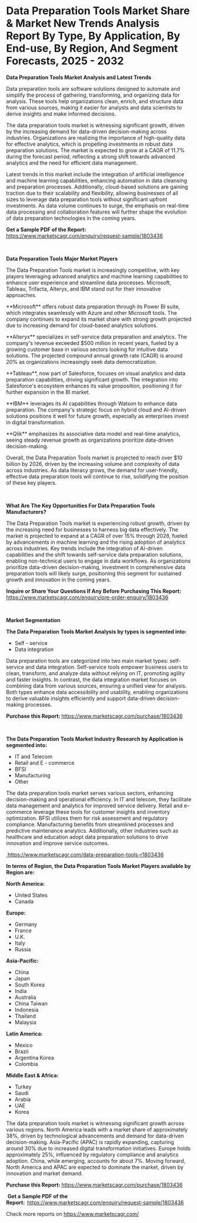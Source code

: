 <p><h1>Data Preparation Tools Market Share & Market New Trends Analysis Report By Type, By Application, By End-use, By Region, And Segment Forecasts, 2025 - 2032</h1></p><p><strong>Data Preparation Tools Market Analysis and Latest Trends</strong></p>
<p><p>Data preparation tools are software solutions designed to automate and simplify the process of gathering, transforming, and organizing data for analysis. These tools help organizations clean, enrich, and structure data from various sources, making it easier for analysts and data scientists to derive insights and make informed decisions. </p><p>The data preparation tools market is witnessing significant growth, driven by the increasing demand for data-driven decision-making across industries. Organizations are realizing the importance of high-quality data for effective analytics, which is propelling investments in robust data preparation solutions. The market is expected to grow at a CAGR of 11.7% during the forecast period, reflecting a strong shift towards advanced analytics and the need for efficient data management.</p><p>Latest trends in this market include the integration of artificial intelligence and machine learning capabilities, enhancing automation in data cleansing and preparation processes. Additionally, cloud-based solutions are gaining traction due to their scalability and flexibility, allowing businesses of all sizes to leverage data preparation tools without significant upfront investments. As data volume continues to surge, the emphasis on real-time data processing and collaboration features will further shape the evolution of data preparation technologies in the coming years.</p></p>
<p><strong>Get a Sample PDF of the Report:&nbsp;</strong> <a href="https://www.marketscagr.com/enquiry/request-sample/1803436?utm_campaign=2528&utm_medium=2&utm_source=Github&utm_content=ia&utm_term=09032025&utm_id=data-preparation-tools">https://www.marketscagr.com/enquiry/request-sample/1803436</a></p>
<p>&nbsp;</p>
<p><strong>Data Preparation Tools Major Market Players</strong></p>
<p><p>The Data Preparation Tools market is increasingly competitive, with key players leveraging advanced analytics and machine learning capabilities to enhance user experience and streamline data processes. Microsoft, Tableau, Trifacta, Alteryx, and IBM stand out for their innovative approaches.</p><p>**Microsoft** offers robust data preparation through its Power BI suite, which integrates seamlessly with Azure and other Microsoft tools. The company continues to expand its market share with strong growth projected due to increasing demand for cloud-based analytics solutions.</p><p>**Alteryx** specializes in self-service data preparation and analytics. The company's revenue exceeded $500 million in recent years, fueled by a growing customer base in various sectors looking for intuitive data solutions. The projected compound annual growth rate (CAGR) is around 20% as organizations increasingly seek data democratization.</p><p>**Tableau**, now part of Salesforce, focuses on visual analytics and data preparation capabilities, driving significant growth. The integration into Salesforce's ecosystem enhances its value proposition, positioning it for further expansion in the BI market.</p><p>**IBM** leverages its AI capabilities through Watson to enhance data preparation. The company's strategic focus on hybrid cloud and AI-driven solutions positions it well for future growth, especially as enterprises invest in digital transformation.</p><p>**Qlik** emphasizes its associative data model and real-time analytics, seeing steady revenue growth as organizations prioritize data-driven decision-making.</p><p>Overall, the Data Preparation Tools market is projected to reach over $10 billion by 2026, driven by the increasing volume and complexity of data across industries. As data literacy grows, the demand for user-friendly, effective data preparation tools will continue to rise, solidifying the position of these key players.</p></p>
<p>&nbsp;</p>
<p><strong>What Are The Key Opportunities For Data Preparation Tools Manufacturers?</strong></p>
<p><p>The Data Preparation Tools market is experiencing robust growth, driven by the increasing need for businesses to harness big data effectively. The market is projected to expand at a CAGR of over 15% through 2028, fueled by advancements in machine learning and the rising adoption of analytics across industries. Key trends include the integration of AI-driven capabilities and the shift towards self-service data preparation solutions, enabling non-technical users to engage in data workflows. As organizations prioritize data-driven decision-making, investment in comprehensive data preparation tools will likely surge, positioning this segment for sustained growth and innovation in the coming years.</p></p>
<p><strong>Inquire or Share Your Questions If Any Before Purchasing This Report:</strong> <a href="https://www.marketscagr.com/enquiry/pre-order-enquiry/1803436?utm_campaign=2528&utm_medium=2&utm_source=Github&utm_content=ia&utm_term=09032025&utm_id=data-preparation-tools">https://www.marketscagr.com/enquiry/pre-order-enquiry/1803436</a></p>
<p>&nbsp;</p>
<p><strong>Market Segmentation</strong></p>
<p><strong>The Data Preparation Tools Market Analysis by types is segmented into:</strong></p>
<p><ul><li>Self - service</li><li>Data integration</li></ul></p>
<p><p>Data preparation tools are categorized into two main market types: self-service and data integration. Self-service tools empower business users to clean, transform, and analyze data without relying on IT, promoting agility and faster insights. In contrast, the data integration market focuses on combining data from various sources, ensuring a unified view for analysis. Both types enhance data accessibility and usability, enabling organizations to derive valuable insights efficiently and support data-driven decision-making processes.</p></p>
<p><strong>Purchase this Report:&nbsp;</strong><a href="https://www.marketscagr.com/purchase/1803436?utm_campaign=2528&utm_medium=2&utm_source=Github&utm_content=ia&utm_term=09032025&utm_id=data-preparation-tools">https://www.marketscagr.com/purchase/1803436</a></p>
<p>&nbsp;</p>
<p><strong>The Data Preparation Tools Market Industry Research by Application is segmented into:</strong></p>
<p><ul><li>IT and Telecom</li><li>Retail and E - commerce</li><li>BFSI</li><li>Manufacturing</li><li>Other</li></ul></p>
<p><p>The data preparation tools market serves various sectors, enhancing decision-making and operational efficiency. In IT and telecom, they facilitate data management and analytics for improved service delivery. Retail and e-commerce leverage these tools for customer insights and inventory optimization. BFSI utilizes them for risk assessment and regulatory compliance. Manufacturing benefits from streamlined processes and predictive maintenance analytics. Additionally, other industries such as healthcare and education adopt data preparation solutions to drive innovation and improve service outcomes.</p></p>
<p><a href="https://www.marketscagr.com/data-preparation-tools-r1803436?utm_campaign=2528&utm_medium=2&utm_source=Github&utm_content=ia&utm_term=09032025&utm_id=data-preparation-tools">&nbsp;https://www.marketscagr.com/data-preparation-tools-r1803436</a></p>
<p><strong>In terms of Region, the Data Preparation Tools Market Players available by Region are:</strong></p>
<p>
    <p> <strong> North America: </strong>
        <ul>
            <li>United States</li>
            <li>Canada</li>
        </ul>
        </p> 
    <p> <strong> Europe: </strong>
        <ul>
            <li>Germany</li>
            <li>France</li>
            <li>U.K.</li>
            <li>Italy</li>
            <li>Russia</li>
        </ul>
        </p> 
    <p> <strong> Asia-Pacific: </strong>
        <ul>
            <li>China</li>
            <li>Japan</li>
            <li>South Korea</li>
            <li>India</li>
            <li>Australia</li>
            <li>China Taiwan</li>
            <li>Indonesia</li>
            <li>Thailand</li>
            <li>Malaysia</li>
        </ul>
        </p> 
    <p> <strong> Latin America: </strong>
        <ul>
            <li>Mexico</li>
            <li>Brazil</li>
            <li>Argentina Korea</li>
            <li>Colombia</li>
        </ul>
        </p> 
    <p> <strong> Middle East & Africa: </strong>
        <ul>
            <li>Turkey</li>
            <li>Saudi</li>
            <li>Arabia</li>
            <li>UAE</li>
            <li>Korea</li>
        </ul>
    </p>
    </p>
<p><p>The data preparation tools market is witnessing significant growth across various regions. North America leads with a market share of approximately 38%, driven by technological advancements and demand for data-driven decision-making. Asia-Pacific (APAC) is rapidly expanding, capturing around 30% due to increased digital transformation initiatives. Europe holds approximately 25%, influenced by regulatory compliance and analytics adoption. China, while emerging, accounts for about 7%. Moving forward, North America and APAC are expected to dominate the market, driven by innovation and market demand.</p></p>
<p><strong>Purchase this Report: </strong><a href="https://www.marketscagr.com/purchase/1803436?utm_campaign=2528&utm_medium=2&utm_source=Github&utm_content=ia&utm_term=09032025&utm_id=data-preparation-tools">https://www.marketscagr.com/purchase/1803436</a></p>
<p>&nbsp;<strong>Get a Sample PDF of the Report:&nbsp;&nbsp;</strong><a href="https://www.marketscagr.com/enquiry/request-sample/1803436?utm_campaign=2528&utm_medium=2&utm_source=Github&utm_content=ia&utm_term=09032025&utm_id=data-preparation-tools">https://www.marketscagr.com/enquiry/request-sample/1803436</a></p>
<p><strong></strong></p>
<p>Check more reports on <a href="https://www.marketscagr.com/?utm_campaign=2528&utm_medium=2&utm_source=Github&utm_content=ia&utm_term=09032025&utm_id=data-preparation-tools">https://www.marketscagr.com/</a></p>